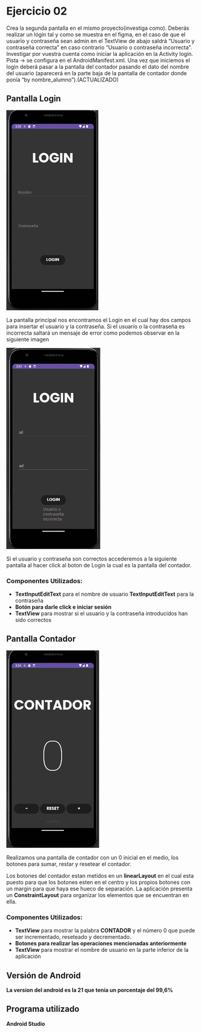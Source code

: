 # Ejercicio 02

Crea la segunda pantalla en el mismo proyecto(investiga como). Deberás realizar un lógin tal y como
se muestra en el figma, en el caso de que el usuario y contraseña sean admin en el TextView de abajo
saldrá “Usuario y contraseña correcta” en caso contrario “Usuario o contraseña incorrecta”.
Investigar por vuestra cuenta como iniciar la aplicación en la Activity login. Pista → se configura
en el AndroidManifest.xml. Una vez que iniciemos el login deberá pasar a la pantalla del contador
pasando el dato del nombre del usuario (aparecerá en la parte baja de la pantalla de contador donde
ponía “by nombre_alumno”).(ACTUALIZADO)

## Pantalla Login

![](img/login.png)

La pantalla principal nos encontramos el Login en el cual hay dos campos para insertar el usuario y
la contraseña. Si el usuario o la contraseña es incorrecta saltará un mensaje de error como podemos
observar en la siguiente imagen

![](img/error.png)

Si el usuario y contraseña son correctos accederemos a la siguiente pantalla al hacer click al boton
de Login la cual es la pantalla del contador.

### Componentes Utilizados:
- **TextInputEditText** para el nombre de usuario
  **TextInputEditText** para la contraseña 
- **Botón para darle click e iniciar sesión**
- **TextView** para mostrar si el usuario y la contraseña introducidos han sido correctos

## Pantalla Contador

![](img/loginCorrecto.png)

Realizamos una pantalla de contador con un 0 inicial en el medio, los botones para sumar, restar
y resetear el contador.

Los botones del contador estan metidos en un **linearLayout** en el cual esta puesto para que los
botones esten en el centro y los propios botones con un margin para que haya ese hueco de separación.
La aplicación presenta un **ConstraintLayout** para organizar los elementos que se encuentran en
ella.

### Componentes Utilizados:
- **TextView** para mostrar la palabra **CONTADOR** y el número 0 que puede ser incrementado, 
    reseteado y decrementado.
- **Botones para realizar las operaciones mencionadas anteriormente**
- **TextView** para mostrar el nombre de usuario en la parte inferior de la aplicación

## Versión de Android
**La version del android es la 21 que tenia un porcentaje del 99,6%**

## Programa utilizado
**Android Studio**